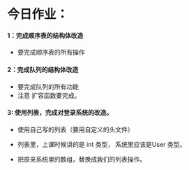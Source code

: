 # 今日作业：

#### 1：完成顺序表的结构体改造

- 要完成顺序表的所有操作



#### 2：完成队列的结构体改造

- 要完成队列的所有功能
- 注意 扩容函数要完成。



#### 3: 使用列表，完成对登录系统的改造。

- 使用自己写的列表（要用自定义的头文件）

- 列表里，上课时候讲的是 int 类型， 系统里应该是User 类型。

- 把原来系统里的数组，替换成我们的列表操作。

  